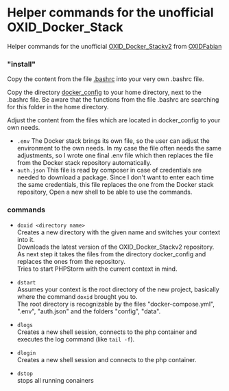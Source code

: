 # Helper commands for the unofficial OXID_Docker_Stack
Helper commands for the unofficial [OXID_Docker_Stackv2](https://github.com/OXIDFabian/OXID_Docker_Stackv2) from [OXIDFabian](https://github.com/OXIDFabian/)

### "install"
Copy the content from the file [.bashrc](https://github.com/michaelkeiluweit/linux-docker-helper/blob/master/.bashrc) into your very own .bashrc file. 

Copy the directory [docker_config](https://github.com/michaelkeiluweit/linux-docker-helper/tree/master/docker_config) to your home directory, next to the .bashrc file.
Be aware that the functions from the file .bashrc are searching for this folder in the home directory.
 
Adjust the content from the files which are located in docker_config to your own needs.   
- `.env` The Docker stack brings its own file, so the user can adjust the environment to the own needs. In my case the file often needs the same adjustments, so I wrote one final .env file which then replaces the file from the Docker stack repository automatically.
- `auth.json` This file is read by composer in case of credentials are needed to download a package. Since I don't want to enter each time the same credentials, this file replaces the one from the Docker stack repository,
Open a new shell to be able to use the commands.

### commands

- `doxid <directory name>`  
  Creates a new directory with the given name and switches your context into it.  
  Downloads the latest version of the  OXID_Docker_Stackv2 repository.  
  As next step it takes the files from the directory docker_config and replaces the ones from the repository.  
  Tries to start PHPStorm with the current context in mind.  
  
- `dstart`  
  Assumes your context is the root directory of the new project, basically where the command `doxid` brought you to.  
  The root directory is recognizable by the files "docker-compose.yml", ".env", "auth.json" and the folders "config", "data".
  
- `dlogs`  
  Creates a new shell session, connects to the php container and executes the log command (like `tail -f`).
  
- `dlogin`  
  Creates a new shell session and connects to the php container.
  
- `dstop`  
  stops all running conainers
